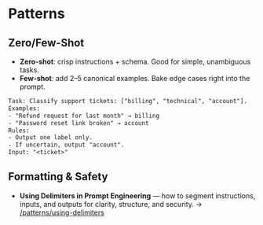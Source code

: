 
# Patterns

## Zero/Few-Shot

- **Zero-shot**: crisp instructions + schema. Good for simple, unambiguous tasks.
- **Few-shot**: add 2–5 canonical examples. Bake edge cases right into the prompt.

```txt
Task: Classify support tickets: ["billing", "technical", "account"].
Examples:
- "Refund request for last month" → billing
- "Password reset link broken" → account
Rules:
- Output one label only.
- If uncertain, output "account".
Input: "<ticket>"
````

## Formatting & Safety

- **Using Delimiters in Prompt Engineering** — how to segment instructions, inputs, and outputs for clarity, structure, and security.
  → [/patterns/using-delimiters](/patterns/using-delimiters)

